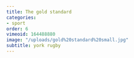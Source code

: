 ```yaml
---
title: The gold standard
categories:
- sport
order: 6
vimeoid: 164488880
image: "/uploads/gold%20standard%20small.jpg"
subtitle: york rugby
---
```


